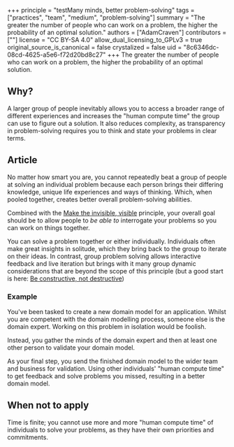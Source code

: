 +++
principle = "testMany minds, better problem-solving"
tags = ["practices", "team", "medium", "problem-solving"]
summary = "The greater the number of people who can work on a problem, the higher the probability of an optimal solution."
authors = ["AdamCraven"]
contributors = [""]
license = "CC BY-SA 4.0"
allow_dual_licensing_to_GPLv3 = true
original_source_is_canonical = false
crystalized = false
uid = "8c6346dc-08cd-4625-a5e6-f72d20bd8c27"
+++
The greater the number of people who can work on a problem, the higher the probability of an optimal solution.

## Why?

A larger group of people inevitably allows you to access a broader range of different experiences and increases the "human compute time" the group can use to figure out a solution. It also reduces complexity, as transparency in problem-solving requires you to think and state your problems in clear terms.


## Article

No matter how smart you are, you cannot repeatedly beat a group of people at solving an individual problem because each person brings their differing knowledge, unique life experiences and ways of thinking. Which, when pooled together, creates better overall problem-solving abilities.

Combined with the [Make the invisible, visible](/p/make-the-invisible-visible/) principle, your overall goal should be to allow people to *be able to* interrogate your problems so you can work on things together.

You can solve a problem together or either individually. Individuals often make great insights in solitude, which they bring back to the group to iterate on their ideas. In contrast, group problem solving allows interactive feedback and live iteration but brings with it many group dynamic considerations that are beyond the scope of this principle (but a good start is here: [Be constructive, not destructive](/p/be-constructive-not-destructive/))

### Example

You've been tasked to create a new domain model for an application. Whilst you are competent with the domain modelling process, someone else is the domain expert. Working on this problem in isolation would be foolish.

Instead, you gather the minds of the domain expert and then at least one other person to validate your domain model.

As your final step, you send the finished domain model to the wider team and business for validation. Using other individuals' "human compute time" to get feedback and solve problems you missed, resulting in a better domain model.

## When not to apply

Time is finite; you cannot use more and more "human compute time" of individuals to solve your problems, as they have their own priorities and commitments.
